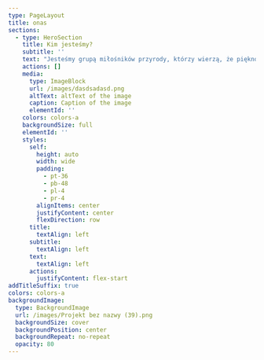 ```yaml
---
type: PageLayout
title: onas
sections:
  - type: HeroSection
    title: Kim jesteśmy?
    subtitle: ''
    text: "Jesteśmy grupą miłośników przyrody, którzy wierzą, że piękno polskiej fauny i flory zasługuje na szczególną uwagę i ochronę. Naszym celem jest edukacja, inspiracja i zwiększanie świadomości na temat bogactwa natury w Polsce.\n\nNa tej stronie znajdziesz informacje o zwierzętach, roślinach i ekosystemach, które czynią Polskę wyjątkowym miejscem. Chcemy, aby każdy, kto tu zajrzy, zrozumiał, jak ważna jest równowaga w przyrodzie i jak wiele możemy zrobić, aby ją chronić.\n\nWierzymy, że poprzez dzielenie się wiedzą i pięknem przyrody, możemy zainspirować innych do działania – od prostych gestów, takich jak zakładanie kwietnych łąk, po większe inicjatywy, jak ochrona zagrożonych gatunków.\n\n**Dołącz do nas!**\nZapraszamy do wspólnego odkrywania polskiej przyrody i dzielenia się swoimi historiami, zdjęciami oraz pomysłami. Razem możemy zrobić wiele dla naszej planety i przyszłych pokoleń.\n\n**Nasza misja:**\n\n*   Edukować o różnorodności polskiej fauny i flory.\n\n*   Wspierać ochronę przyrody poprzez informowanie o zagrożeniach i rozwiązaniach.\n\n*   Inspirować do kontaktu z naturą i jej aktywnej ochrony.\n\nZachwyć się naturą, zrozum jej wartość, działaj dla jej dobra. \U0001F33F\n\n\n\n"
    actions: []
    media:
      type: ImageBlock
      url: /images/dasdsadasd.png
      altText: altText of the image
      caption: Caption of the image
      elementId: ''
    colors: colors-a
    backgroundSize: full
    elementId: ''
    styles:
      self:
        height: auto
        width: wide
        padding:
          - pt-36
          - pb-48
          - pl-4
          - pr-4
        alignItems: center
        justifyContent: center
        flexDirection: row
      title:
        textAlign: left
      subtitle:
        textAlign: left
      text:
        textAlign: left
      actions:
        justifyContent: flex-start
addTitleSuffix: true
colors: colors-a
backgroundImage:
  type: BackgroundImage
  url: /images/Projekt bez nazwy (39).png
  backgroundSize: cover
  backgroundPosition: center
  backgroundRepeat: no-repeat
  opacity: 80
---
```

